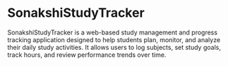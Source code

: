 # SonakshiStudyTracker
SonakshiStudyTracker is a web-based study management and progress tracking application designed to help students plan, monitor, and analyze their daily study activities. It allows users to log subjects, set study goals, track hours, and review performance trends over time.
